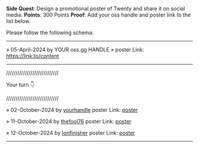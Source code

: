 **Side Quest**: Design a promotional poster of Twenty and share it on social media.
**Points**: 300 Points
**Proof**: Add your oss handle and poster link to the list below.

Please follow the following schema:

---

» 05-April-2024 by YOUR oss.gg HANDLE » poster Link: https://link.to/content

---

////////////////////////////

Your turn 👇

////////////////////////////

» 02-October-2024 by [yourhandle](https://oss.gg/yourhandle) poster Link: [poster](https://twenty.com/)

» 11-October-2024 by [thefool76](https://oss.gg/thefool76) poster Link: [poster](https://drive.google.com/file/d/1cIC1eitvY6zKVTXKq2LnVrS_2Ho9H8-P/view?usp=sharing)

» 12-October-2024 by [Ionfinisher](https://oss.gg/Ionfinisher) poster Link: [poster](https://drive.google.com/file/d/19-ra92y669Sc_RAcwueBPPFN1phB8ocl/view?usp=sharing)

---
